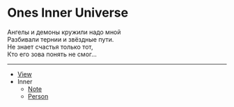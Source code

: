 # Ones Inner Universe

Ангелы и демоны кружили надо мной <br>
Разбивали тернии и звёздные пути. <br>
Не знает счастья только тот, <br>
Кто его зова понять не смог... <br>

---

- [View](https://inner.xieyuheng.now.sh)
- Inner
  - [Note](/docs/source/_posts/note)
  - [Person](/docs/source/_posts/person)
